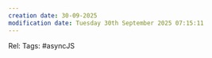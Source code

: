 ```yaml
---
creation date: 30-09-2025
modification date: Tuesday 30th September 2025 07:15:11
---
```

Rel:
Tags: #asyncJS

